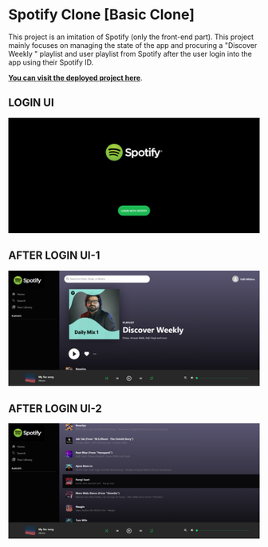 # Spotify Clone [Basic Clone]
This project is an imitation of Spotify (only the front-end part). This project mainly focuses on managing the state of the app and procuring a "Discover Weekly " playlist and user playlist from Spotify  after the user login into the app using  their Spotify ID.

[**You can visit the deployed project here**](https://spotify-clone-3ae78.web.app/).

## LOGIN UI
![login](https://raw.githubusercontent.com/uditmishr/SpotifyClone/main/Image/LoginUI.png)

## AFTER LOGIN UI-1
![home-1](https://raw.githubusercontent.com/uditmishr/SpotifyClone/main/Image/UI.png)

## AFTER LOGIN UI-2
![home-2](https://raw.githubusercontent.com/uditmishr/SpotifyClone/main/Image/UI%40.png)